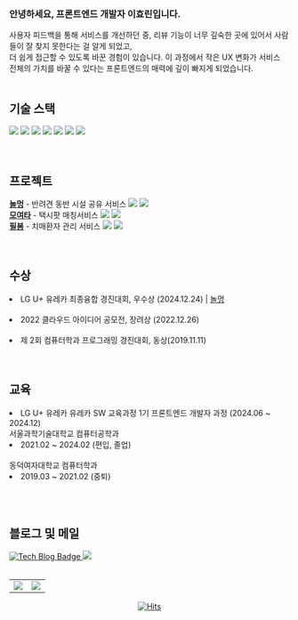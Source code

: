 
<h3>안녕하세요, 프론트엔드 개발자 이효린입니다.</h3>
사용자 피드백을 통해 서비스를 개선하던 중, 리뷰 기능이 너무 깊숙한 곳에 있어서 사람들이 잘 찾지 못한다는 걸 알게 되었고, <br/> 더 쉽게 접근할 수 있도록 바꾼 경험이 있습니다.
이 과정에서 작은 UX 변화가 서비스 전체의 가치를 바꿀 수 있다는 프론트엔드의 매력에 깊이 빠지게 되었습니다. <br/>
  <br/>






<div align="start">
<h2>기술 스택</h2>
<img src="https://img.shields.io/badge/HTML5-E34F26?style=flat&logo=HTML5&logoColor=white"/> 
<img src="https://img.shields.io/badge/CSS3-1572B6?style=flat&logo=CSS3&logoColor=white"/> 
<img src="https://img.shields.io/badge/JavaScript-F7DF1E?style=flat&logo=JavaScript&logoColor=white"/>
<img src="https://img.shields.io/badge/React-61DAFB?style=flat&logo=React&logoColor=white"/> 
<img src="https://img.shields.io/badge/typescript-3178C6?style=flat&logo=typescript&logoColor=white"/>
<img src="https://img.shields.io/badge/Tanstack-query-FF4154?style=flat&logo=reactquery&logoColor=white"/>
<img src="https://img.shields.io/badge/React%20Native-61DAFB?style=flat&logo=react&logoColor=white"/>
 <br/>
 <br/><br/>


<h2>프로젝트</h2>
<strong><a href = "https://github.com/Nolmung/Nolmung-client">놀멍</a></strong> - 반려견 동반 시설 공유 서비스 <img src="https://img.shields.io/badge/React-61DAFB?style=flat"/>  <img src="https://img.shields.io/badge/TS-3178C6?style=flat"/> 
 <br/>
<strong><a href = "https://github.com/TeamFighting/moyeota-web">모여타</a></strong> - 택시팟 매칭서비스 <img src="https://img.shields.io/badge/React-61DAFB?style=flat"/>  <img src="https://img.shields.io/badge/TS-3178C6?style=flat"/>
 <br/>
<strong><a href = "https://github.com/One-Hunnit/Fillbom-Front">필봄</a></strong> - 치매환자 관리 서비스 <img src="https://img.shields.io/badge/RN-61DAFB?style=flat"/>  <img src="https://img.shields.io/badge/TS-3178C6?style=flat"/>
 <br/>
</div>
 <br/>
 <br/>

<h2>수상</h2>
<li>LG U+ 유레카 최종융합 경진대회, 우수상 (2024.12.24) |  <a href = "https://github.com/Nolmung/Nolmung-client">놀멍</a> </li>
 <br/>
<li>2022 클라우드 아이디어 공모전, 장려상 (2022.12.26) </li> <br/>
<li>제 2회 컴퓨터학과 프로그래밍 경진대회, 동상(2019.11.11)</li>
<br/>
 <br/>
 
<h2>교육</h2>
<li>LG U+ 유레카 유레카 SW 교육과정 1기 프론트엔드 개발자 과정 (2024.06 ~ 2024.12)</li>
서울과학기술대학교 컴퓨터공학과 <br/>
<li>2021.02 ~ 2024.02 (편입, 졸업)</li> <br/>
동덕여자대학교 컴퓨터학과 <br/>
<li>2019.03 ~ 2021.02 (중퇴)</li>

 <br/><br/>
</div>



<h2>블로그 및 메일</h2>
  <div>
     <a href="https://hyorish03.tistory.com/">
       <img src="http://img.shields.io/badge/-Tech%20blog-black?style=flat-square&logo=github" alt="Tech Blog Badge"/>
     </a>    
    <a href="mailto:hyorish2001@gmail.com"><img src="https://img.shields.io/badge/Gmail-d14836?style=flat-square&logo=Gmail&logoColor=white&link=mailto:hyorish2001@gmail.com)"/></a>
    </div>
    <br />
    <div>
    
<div align='center'>

<table>
  <tr>
    <td>
      <a href="https://wakatime.com/@hyorish03">
        <img src="https://github-readme-stats.vercel.app/api/wakatime?username=hyorish03&layout=compact" />
      </a>
    </td>
    <td>
      <a href="https://github.com/anuraghazra/github-readme-stats">
        <img src="https://github-readme-stats.vercel.app/api?username=hyorish03" />
      </a>
    </td>
  </tr>
</table>

[![Hits](https://hits.seeyoufarm.com/api/count/incr/badge.svg?url=https%3A%2F%2Fgithub.com%2Fhyorish03&count_bg=%23D2A5F8&title_bg=%23555555&icon=&icon_color=%23E7E7E7&title=hits&edge_flat=false)](https://hits.seeyoufarm.com)

</div>
